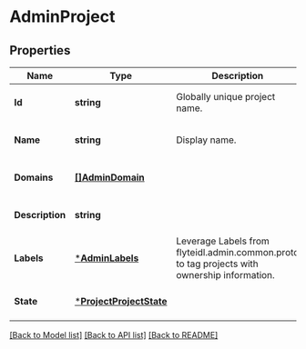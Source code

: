# AdminProject

## Properties
Name | Type | Description | Notes
------------ | ------------- | ------------- | -------------
**Id** | **string** | Globally unique project name. | [optional] [default to null]
**Name** | **string** | Display name. | [optional] [default to null]
**Domains** | [**[]AdminDomain**](adminDomain.md) |  | [optional] [default to null]
**Description** | **string** |  | [optional] [default to null]
**Labels** | [***AdminLabels**](adminLabels.md) | Leverage Labels from flyteidl.admin.common.proto to tag projects with ownership information. | [optional] [default to null]
**State** | [***ProjectProjectState**](ProjectProjectState.md) |  | [optional] [default to null]

[[Back to Model list]](../README.md#documentation-for-models) [[Back to API list]](../README.md#documentation-for-api-endpoints) [[Back to README]](../README.md)


